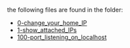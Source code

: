 the following files are found in the folder:
* [0-change_your_home_IP](./0-change_your_home_IP)
* [1-show_attached_IPs](./1-show_attached_IPs)
* [100-port_listening_on_localhost](./100-port_listening_on_localhost)
 
